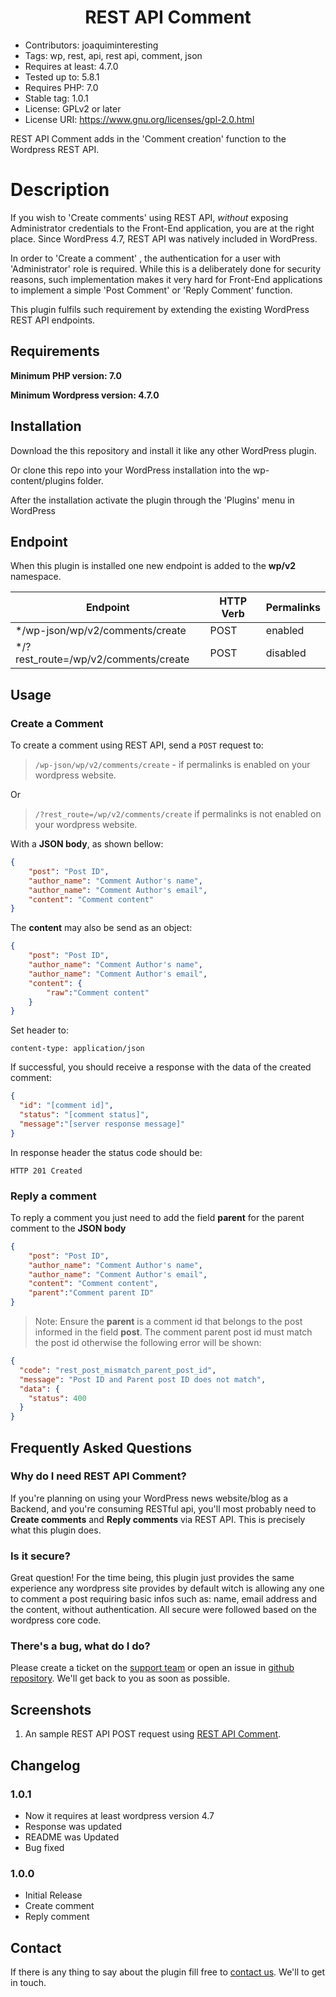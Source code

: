 <h1 style="text-align:center;">REST API Comment</h1>

* Contributors: joaquiminteresting
* Tags: wp, rest, api, rest api, comment, json
* Requires at least: 4.7.0
* Tested up to: 5.8.1
* Requires PHP: 7.0
* Stable tag: 1.0.1
* License: GPLv2 or later
* License URI: https://www.gnu.org/licenses/gpl-2.0.html

REST API Comment adds in the 'Comment creation' function to the Wordpress REST API.

# Description 

If you wish to 'Create comments' using REST API, *without* exposing Administrator credentials to the Front-End application, you are at the right place. Since WordPress 4.7, REST API was natively included in WordPress. 

In order to 'Create a comment' , the authentication for a user with 'Administrator' role is required. While this is a deliberately done for security reasons, such implementation makes it very hard for Front-End applications to implement a simple 'Post Comment' or 'Reply Comment' function.

This plugin fulfils such requirement by extending the existing WordPress REST API endpoints.

## Requirements

**Minimum PHP version: 7.0**

**Minimum Wordpress version: 4.7.0**

## Installation

Download the this repository and install it like any other WordPress plugin.

Or clone this repo into your WordPress installation into the wp-content/plugins folder.

After the installation activate the plugin through the 'Plugins' menu in WordPress

## Endpoint

When this plugin is installed one new endpoint is added to the  **wp/v2** namespace.


| Endpoint                              | HTTP Verb | Permalinks |          
| ------------------------------------- | --------- | ---------- |
| */wp-json/wp/v2/comments/create       | POST      |  enabled   |
| */?rest_route=/wp/v2/comments/create  | POST      |  disabled  |


## Usage

### Create a Comment

To create a comment using REST API, send a `POST` request to:
> `/wp-json/wp/v2/comments/create` - if permalinks is enabled on your wordpress website.

Or

> `/?rest_route=/wp/v2/comments/create` if permalinks is not enabled on your wordpress website.

With a **JSON body**, as shown bellow:

```Json
{
	"post": "Post ID",
	"author_name": "Comment Author's name",
	"author_name": "Comment Author's email",
	"content": "Comment content"
}
```

The **content** may also be send as an object:

```Json
{
	"post": "Post ID",
	"author_name": "Comment Author's name",
	"author_name": "Comment Author's email",
	"content": {
        "raw":"Comment content"
    }
}
```

Set header to: 

```
content-type: application/json
```
If successful, you should receive a response with the data of the created comment:

```Json
{
  "id": "[comment id]",
  "status": "[comment status]",
  "message":"[server response message]"
}
```

In response header the  status code should be:

```Http
HTTP 201 Created
```

### Reply a comment

To reply a comment you just need to add the field **parent** for the parent comment to the **JSON body**

```Json
{
	"post": "Post ID",
	"author_name": "Comment Author's name",
	"author_name": "Comment Author's email",
	"content": "Comment content",
    "parent":"Comment parent ID"
}
```
> Note: Ensure the **parent** is a comment id that belongs to the post informed in the field **post**. The comment parent post id must match the post id otherwise the following error will be shown:

```Json
{
  "code": "rest_post_mismatch_parent_post_id",
  "message": "Post ID and Parent post ID does not match",
  "data": {
    "status": 400
  }
}
```

## Frequently Asked Questions

### Why do I need REST API Comment? 
If you're planning on using your WordPress news website/blog as a Backend, and you're consuming RESTful api, you'll most probably need to **Create comments** and **Reply comments** via REST API. This is precisely what this plugin does.

### Is it secure?
Great question! For the time being, this plugin just provides the same experience any wordpress site provides by default witch is allowing any one to comment a post requiring basic infos such as: name, email address and the content, without authentication. All secure were followed based on the wordpress core code.

### There's a bug, what do I do? 
Please create a ticket on the [support team](mailto:sopport@appsdabanda.com) or open an issue in [github repository](https://github.com/JoaquimInteresting/rest-api-comment). We'll get back to you as soon as possible.

## Screenshots

1. An sample REST API POST request using [REST API Comment](https://github.com/JoaquimInteresting/rest-api-comment.api).

## Changelog

### 1.0.1

* Now it requires at least wordpress version 4.7
* Response was updated
* README was Updated
* Bug fixed
### 1.0.0

* Initial Release 
* Create comment
* Reply comment 

## Contact 

If there is any thing to say about the plugin fill free to [contact us](mailto:sopport@appsdabanda.com). We'll to get in touch.

